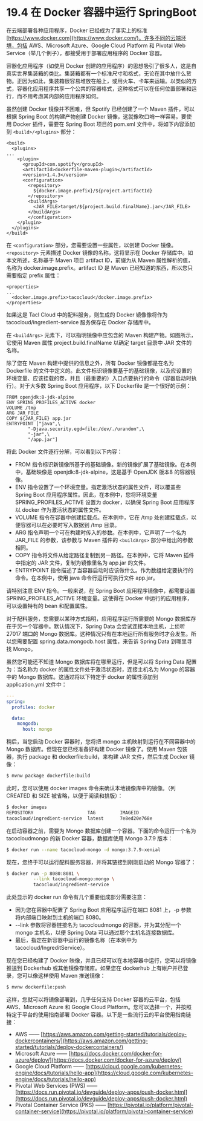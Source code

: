 # 19.4 在 Docker 容器中运行 SpringBoot

在云端部署各种应用程序，Docker 已经成为了事实上的标准 [https://www.docker.com](https://www.docker.com/)。许多不同的云端环境，包括 AWS、Microsoft Azure、Google Cloud Platform 和 Pivotal Web Service（举几个例子），都接受用于部署应用程序的 Docker 容器。

容器化应用程序（如使用 Docker 创建的应用程序）的思想吸引了很多人，这是自真实世界集装箱的类比。集装箱都有一个标准尺寸和格式，无论在其中放什么货物。正因为如此，集装箱很容易堆放在船上，或用火车、卡车来运输。以类似的方式，容器化应用程序共享一个公共的容器格式，这种格式可以在任何位置部署和运行，而不用考虑其内部的应用程序如何。

虽然创建 Docker 镜像并不困难，但 Spotify 已经创建了一个 Maven 插件，可以根据 Spring Boot 的构建产物创建 Docker 镜像，这就像吹口哨一样容易。要使用 Docker 插件，需要在 Spring Boot 项目的 pom.xml 文件中，将如下内容添加到 `<build>/<plugins>` 部分：

```markup
<build>
  <plugins>
...
    <plugin>
      <groupId>com.spotify</groupId>
      <artifactId>dockerfile-maven-plugin</artifactId>
      <version>1.4.3</version>
      <configuration>
        <repository>
          ${docker.image.prefix}/${project.artifactId}
        </repository>
        <buildArgs>
          <JAR_FILE>target/${project.build.finalName}.jar</JAR_FILE>
        </buildArgs>
        </configuration>
    </plugin>
  </plugins>
</build>
```

在 `<configuration>` 部分，您需要设置一些属性，以创建 Docker 镜像。`<repository>` 元素描述 Docker 镜像的名称，这将显示在 Docker 存储库中。如本文所述，名称基于 Maven 项目 artifact ID，前缀为从 Maven 属性解析的值，名称为 docker.image.prefix。artifact ID 是 Maven 已经知道的东西，所以您只需要指定 prefix 属性：

```markup
<properties>
...
  <docker.image.prefix>tacocloud</docker.image.prefix>
</properties>
```

如果这是 Tacl Cloud 中的配料服务，则生成的 Docker 镜像像将作为 tacocloud/ingredient-service 服务保存在 Docker 存储库中。

在 `<buildArgs>` 元素下，可以指明镜像中应包含的 Maven 构建产物。如图所示，它使用 Maven 属性 project.build.finalName 以确定 target 目录中 JAR 文件的名称。

除了您在 Maven 构建中提供的信息之外，所有 Docker 镜像都是在名为 Dockerfile 的文件中定义的。此文件标识镜像要基于的基础镜像，以及应设置的环境变量、应该挂载的卷，并且（最重要的）入口点要执行的命令（容器启动时执行）。对于大多数 Spring Boot 应用程序，以下 Dockerfile 是一个很好的示例：

```text
FROM openjdk:8-jdk-alpine
ENV SPRING_PROFILES_ACTIVE docker
VOLUME /tmp
ARG JAR_FILE
COPY ${JAR_FILE} app.jar
ENTRYPOINT ["java",\
        "-Djava.security.egd=file:/dev/./urandom",\
        "-jar",\
        "/app.jar"]
```

将此 Docker 文件逐行分解，可以看到以下内容：

* FROM 指令标识新镜像所基于的基础镜像。新的镜像扩展了基础镜像。在本例中，基础映像是 openjdk:8-jdk-alpine，这是基于 OpenJDK 版本8 的容器镜像。
* ENV 指令设置了一个环境变量。指定激活状态的属性文件，可以覆盖些 Spring Boot 应用程序属性。因此，在本例中，您将环境变量 SPRING\_PROFILES\_ACTIVE 设置为 docker，以确保 Spring Boot 应用程序以 docker 作为激活状态的属性文件。
* VOLUME 指令在容器中创建挂载点。在本例中，它在 /tmp 处创建挂载点，以便容器可以在必要时写入数据到 /tmp 目录。
* ARG 指令声明一个可在构建时传入的参数。在本例中，它声明了一个名为 JAR\_FILE 的参数，该参数与 Maven 插件的 `<buildArgs>` 部分中给出的参数相同。
* COPY 指令将文件从给定路径复制到另一路径。在本例中，它将 Maven 插件中指定的 JAR 文件，复制为镜像里名为 app.jar 的文件。
* ENTRYPOINT 指令描述了当容器启动时应该做什么。作为数组给定要执行的命令。在本例中，使用 java 命令行运行可执行文件 app.jar。

请特别注意 ENV 指令。一般来说，在 Spring Boot 应用程序镜像中，都需要设置 SPRING\_PROFILES\_ACTIVE 环境变量。这使得在 Docker 中运行的应用程序，可以设置特有的 bean 和配置属性。

对于配料服务，您需要以某种方式指明，应用程序运行所需要的 Mongo 数据库存在于另一个容器中。默认情况下，Spring Data 会尝试连接本地主机，上侦听 27017 端口的 Mongo 数据库。这种情况只有在本地运行所有服务时才会发生。所以您需要配置 spring.data.mongodb.host 属性，来告诉 Spring Data 到哪里寻找 Mongo。

虽然您可能还不知道 Mongo 数据库将在哪里运行，但是可以将 Spring Data 配置为：当名称为 docker 的属性文件处于激活状态时，连接主机名为 Mongo 的容器中的 Mongo 数据库。这通过将以下特定于 docker 的属性添加到 application.yml 文件中：

```yaml
---
spring:
  profiles: docker

  data:
    mongodb:
      host: mongo
```

稍后，当您启动 Docker 容器时，您将把 mongo 主机映射到运行在不同容器中的 Mongo 数据库。但现在您已经准备好构建 Docker 镜像了。使用 Maven 包装器，执行 package 和 dockerfile:build，来构建 JAR 文件，然后生成 Docker 镜像：

```bash
$ mvnw package dockerfile:build
```

此时，您可以使用 docker images 命令来确认本地镜像库中的镜像。（列 CREATED 和 SIZE 被省略，以便于阅读和排版）：

```bash
$ docker images
REPOSITORY                    TAG         IMAGEID
tacocloud/ingredient-service  latest      7e8ed20e768e
```

在启动容器之前，需要为 Mongo 数据库创建一个容器。下面的命令运行一个名为 tacocloudmongo 的新 Docker 容器，数据库使用 Mongo 3.7.9 版本：

```bash
$ docker run --name tacocloud-mongo -d mongo:3.7.9-xenial
```

现在，您终于可以运行配料服务容器，并将其链接到刚刚启动的 Mongo 容器了：

```bash
$ docker run -p 8080:8081 \
          --link tacocloud-mongo:mongo \
          tacocloud/ingredient-service
```

此处显示的 docker run 命令有几个重要组成部分需要注意：

* 因为您在容器中配置了 Spring Boot 应用程序运行在端口 8081 上，-p 参数将内部端口映射到主机的端口 8080。
* --link 参数将容器链接名为 tacocloudmongo 的容器，并为其分配一个 mongo 主机名，以便 Spring Data 可以通过那个主机名连接数据库。
* 最后，指定在新容器中运行的镜像名称（在本例中为 tacocloud/IngreditService）。

现在您已经构建了 Docker 映像，并且已经可以在本地容器中运行，您可以将镜像推送到 Dockerhub 或其他镜像存储库。如果您在 dockerhub 上有帐户并已登录，您可以像这样使用 Maven 推送镜像：

```bash
$ mvnw dockerfile:push
```

这样，您就可以将镜像部署到，几乎任何支持 Docker 容器的云平台，包括 AWS、Microsoft Azure 和 Google Cloud Platform。您可以选择一个，并按照特定于平台的使用指南部署 Docker 容器。以下是一些流行云的平台使用指南链接：

* AWS —— [https://aws.amazon.com/getting-started/tutorials/deploy-dockercontainers/](https://aws.amazon.com/getting-started/tutorials/deploy-dockercontainers/)
* Microsoft Azure —— [https://docs.docker.com/docker-for-azure/deploy/](https://docs.docker.com/docker-for-azure/deploy/)
* Google Cloud Platform —— [https://cloud.google.com/kubernetes-engine/docs/tutorials/hello-app](https://cloud.google.com/kubernetes-engine/docs/tutorials/hello-app)
* Pivotal Web Services \(PWS\) —— [https://docs.run.pivotal.io/devguide/deploy-apps/push-docker.html](https://docs.run.pivotal.io/devguide/deploy-apps/push-docker.html)
* Pivotal Container Service \(PKS\) —— [https://pivotal.io/platform/pivotal-container-service](https://pivotal.io/platform/pivotal-container-service)

